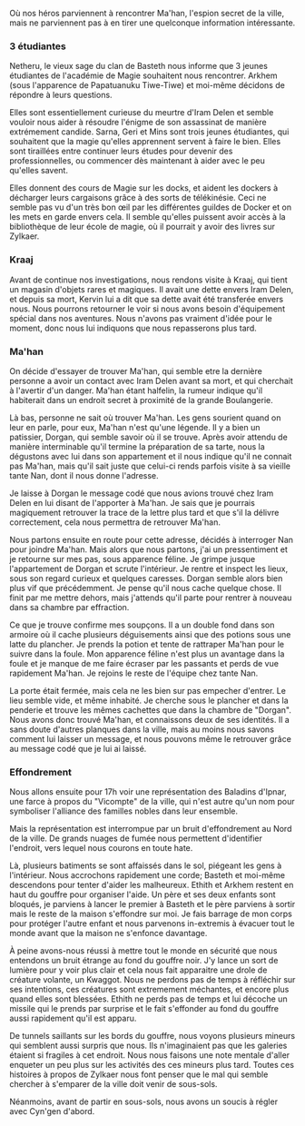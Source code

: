Où nos héros parviennent à rencontrer Ma'han, l'espion secret de la ville, mais
ne parviennent pas à en tirer une quelconque information intéressante.

### 3 étudiantes

Netheru, le vieux sage du clan de Basteth nous informe que 3 jeunes étudiantes
de l'académie de Magie souhaitent nous rencontrer. Arkhem (sous l'apparence de
Papatuanuku Tiwe-Tiwe) et moi-même décidons de répondre à leurs questions.

Elles sont essentiellement curieuse du meurtre d'Iram Delen et semble vouloir
nous aider à résoudre l'énigme de son assassinat de manière extrémement candide.
Sarna, Geri et Mins sont trois jeunes étudiantes, qui souhaitent que la magie
qu'elles apprennent servent à faire le bien. Elles sont tiraillées entre
continuer leurs études pour devenir des professionnelles, ou commencer dès
maintenant à aider avec le peu qu'elles savent.

Elles donnent des cours de Magie sur les docks, et aident les dockers
à décharger leurs cargaisons grâce à des sorts de télékinésie. Ceci ne semble
pas vu d'un très bon œil par les différentes guildes de Docker et on les mets en
garde envers cela. Il semble qu'elles puissent avoir accès à la bibliothèque de
leur école de magie, où il pourrait y avoir des livres sur Zylkaer.

### Kraaj

Avant de continue nos investigations, nous rendons visite à Kraaj, qui tient un
magasin d'objets rares et magiques. Il avait une dette envers Iram Delen, et
depuis sa mort, Kervin lui a dit que sa dette avait été transferée envers nous.
Nous pourrons retourner le voir si nous avons besoin d'équipement spécial dans
nos aventures. Nous n'avons pas vraiment d'idée pour le moment, donc nous lui
indiquons que nous repasserons plus tard.

### Ma'han

On décide d'essayer de trouver Ma'han, qui semble etre la dernière personne
a avoir un contact avec Iram Delen avant sa mort, et qui cherchait à l'avertir
d'un danger. Ma'han étant halfelin, la rumeur indique qu'il habiterait dans un
endroit secret à proximité de la grande Boulangerie.

Là bas, personne ne sait où trouver Ma'han. Les gens sourient quand on leur en
parle, pour eux, Ma'han n'est qu'une légende. Il y a bien un patissier, Dorgan,
qui semble savoir où il se trouve. Après avoir attendu de manière interminable
qu'il termine la préparation de sa tarte, nous la dégustons avec lui dans son
appartement et il nous indique qu'il ne connait pas Ma'han, mais qu'il sait
juste que celui-ci rends parfois visite à sa vieille tante Nan, dont il nous
donne l'adresse.

Je laisse à Dorgan le message codé que nous avions trouvé chez Iram Delen en lui
disant de l'apporter à Ma'han. Je sais que je pourrais magiquement retrouver la
trace de la lettre plus tard et que s'il la délivre correctement, cela nous
permettra de retrouver Ma'han.

Nous partons ensuite en route pour cette adresse, décidés à interroger Nan pour
joindre Ma'han. Mais alors que nous partons, j'ai un pressentiment et je
retourne sur mes pas, sous apparence féline. Je grimpe jusque l'appartement de
Dorgan et scrute l'intérieur. Je rentre et inspect les lieux, sous son regard
curieux et quelques caresses. Dorgan semble alors bien plus vif que
précédemment. Je pense qu'il nous cache quelque chose. Il finit par me mettre
dehors, mais j'attends qu'il parte pour rentrer à nouveau dans sa chambre par
effraction.

Ce que je trouve confirme mes soupçons. Il a un double fond dans son armoire où
il cache plusieurs déguisements ainsi que des potions sous une latte du
plancher. Je prends la potion et tente de rattraper Ma'han pour le suivre dans
la foule. Mon apparence féline n'est plus un avantage dans la foule et je manque
de me faire écraser par les passants et perds de vue rapidement Ma'han. Je
rejoins le reste de l'équipe chez tante Nan.

La porte était fermée, mais cela ne les bien sur pas empecher d'entrer. Le lieu
semble vide, et même inhabité. Je cherche sous le plancher et dans la penderie
et trouve les mêmes cachettes que dans la chambre de "Dorgan". Nous avons donc
trouvé Ma'han, et connaissons deux de ses identités. Il a sans doute d'autres
planques dans la ville, mais au moins nous savons comment lui laisser un
message, et nous pouvons même le retrouver grâce au message codé que je lui ai
laissé.

### Effondrement

Nous allons ensuite pour 17h voir une représentation des Baladins d'Ipnar, une
farce à propos du "Vicompte" de la ville, qui n'est autre qu'un nom pour
symboliser l'alliance des familles nobles dans leur ensemble.

Mais la représentation est interrompue par un bruit d'effondrement au Nord de la
ville. De grands nuages de fumée nous permettent d'identifier l'endroit, vers
lequel nous courons en toute hate.

Là, plusieurs batiments se sont affaissés dans le sol, piégeant les gens
à l'intérieur. Nous accrochons rapidement une corde; Basteth et moi-même
descendons pour tenter d'aider les malheureux. Ethith et Arkhem restent en haut
du gouffre pour organiser l'aide. Un père et ses deux enfants sont bloqués, je
parviens à lancer le premier à Basteth et le père parviens à sortir mais le
reste de la maison s'effondre sur moi. Je fais barrage de mon corps pour
protéger l'autre enfant et nous parvenons in-extremis à évacuer tout le monde
avant que la maison ne s'enfonce davantage.

À peine avons-nous réussi à mettre tout le monde en sécurité que nous entendons
un bruit étrange au fond du gouffre noir. J'y lance un sort de lumière pour
y voir plus clair et cela nous fait apparaitre une drole de créature volante, un
Kwaggot. Nous ne perdons pas de temps à réfléchir sur ses intentions, ces
créatures sont extremement méchantes, et encore plus quand elles sont blessées.
Ethith ne perds pas de temps et lui décoche un missile qui le prends par
surprise et le fait s'effonder au fond du gouffre aussi rapidement qu'il est
apparu.

De tunnels saillants sur les bords du gouffre, nous voyons plusieurs mineurs qui
semblent aussi surpris que nous. Ils n'imaginaient pas que les galeries étaient
si fragiles à cet endroit. Nous nous faisons une note mentale d'aller enqueter
un peu plus sur les activités des ces mineurs plus tard. Toutes ces histoires
à propos de Zylkaer nous font penser que le mal qui semble chercher à s'emparer
de la ville doit venir de sous-sols.

Néanmoins, avant de partir en sous-sols, nous avons un soucis à régler avec
Cyn'gen d'abord.

